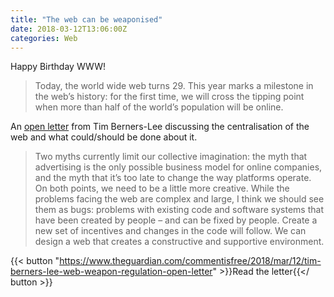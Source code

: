 ```yaml
---
title: "The web can be weaponised"
date: 2018-03-12T13:06:00Z
categories: Web
---
```


Happy Birthday WWW!

> Today, the world wide web turns 29. This year marks a milestone in the web’s history: for the first time, we will cross the tipping point when more than half of the world’s population will be online.

An [open letter](https://www.theguardian.com/commentisfree/2018/mar/12/tim-berners-lee-web-weapon-regulation-open-letter) from Tim Berners-Lee discussing the centralisation of the web and what could/should be done about it.

> Two myths currently limit our collective imagination: the myth that advertising is the only possible business model for online companies, and the myth that it’s too late to change the way platforms operate. On both points, we need to be a little more creative. While the problems facing the web are complex and large, I think we should see them as bugs: problems with existing code and software systems that have been created by people – and can be fixed by people. Create a new set of incentives and changes in the code will follow. We can design a web that creates a constructive and supportive environment.

{{< button "https://www.theguardian.com/commentisfree/2018/mar/12/tim-berners-lee-web-weapon-regulation-open-letter" >}}Read the letter{{</ button >}}
